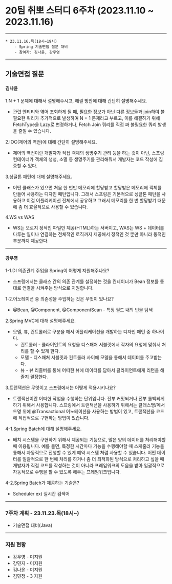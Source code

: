 # 20팀 취뽀 스터디 6주차 (2023.11.10 ~ 2023.11.16)

---
    * 23.11.16.목(18시~19시)
        - Spring 기술면접 질문 대비
        - 참여자: 김나윤, 강우영
        
---
## 기술면접 질문

#### 김나윤

1.N + 1 문제에 대해서 설명해주시고, 해결 방안에 대해 간단히 설명해주세요.
- 관련 엔티티와 엮어 조회하게 될 때, 필요한 정보가 아닌 다른 정보들과 join하여 불필요한 쿼리가 추가적으로 발생하여 N + 1 문제라고 부르고, 이를 해결하기 위해 FetchType을 Lazy로 변경하거나, Fetch Join 쿼리를 직접 짜 불필요한 쿼리 발생을 줄일 수 있습니다.

2.IOC(제어의 역전)에 대해 간단히 설명해주세요.
- 제어의 역전이란 개발자가 직접 객체의 생명주기 관리 등을 하는 것이 아닌, 스프링 컨테이너가 객체의 생성, 소멸 등 생명주기를 관리해줘서 개발자는 코드 작성에 집중할 수 있다.

3.싱글톤 패턴에 대해 설명해주세요.
- 어떤 클래스가 있으면 처음 한 번만 메모리에 할당받고 할당받은 메모리에 객체를 만들어 사용하는 디자인 패턴입니다. 그래서 스프링은 기본적으로 싱글톤 패턴을 사용하고 이걸 어플리케이션 전체에서 공유하고 그래서 메모리를 한 번 할당받기 때문에 좀 더 효율적으로 사용할 수 있습니다.
  
4.WS vs WAS
- WS는 오로지 정적인 파일만 제공(HTML)하는 서버이고, WAS는 WS + 데이터를 다루는 일이나 연결하는 전체적인 로직까지 제공해서 정적인 것 뿐만 아니라 동적인 부분까지 제공한다.
  
 ---
#### 강우영

1-1.DI 의존관계 주입을 Spring이 어떻게 지원해주나요?
- 스프링에서는 클래스 간의 의존 관계를 설정하는 것을 컨테이너가 Bean 정보를 통대로 연결을 시켜주는 방식으로 지원합니다.

1-2.어노테이션 중 의존성을 주입하는 것은 무엇이 있나요? 
- @Bean, @Component, @ComponentScan - 특정 필드 내의 빈을 탐색

2.Spring MVC에 대해 설명해주세요.
- 모델, 뷰, 컨트롤러로 구분을 해서 어플리케이션을 개발하는 디자인 패턴 중 하나이다.
  - 컨트롤러 - 클라이언트의 요청을 디스패처 서블릿에서 각자의 요청에 맞춰서 처리를 할 수 있게 한다.
  - 모델 - 디스패처 서블릿과 컨트롤러 사이에 모델을 통해서 데이터를 주고받는다.
  - 뷰 - 뷰 리졸버를 통해 어떠한 뷰에 데이터를 담아서 클라이언트에게 리턴을 해줄지 결정한다.

3.트랜잭션은 무엇이고 스프링에서는 어떻게 적용시키나요?
- 트랜잭션이란 어떠한 작업을 수행하는 단위입니다. 전부 커밋되거나 전부 롤백되게 하기 위해서 사용합니다.
스프링에서 트랜잭션을 사용하기 위해서는 클래스명/메서드명 위에 @Transactional 어노테이션을 사용하는 방법이 있고, 트랜잭션을 코드에 직접적으로 구현하는 방법이 있습니다.

4-1.Spring Batch에 대해 설명해주세요.
- 배치 시스템을 구현하기 위해서 제공되는 기능으로, 많은 양의 데이터를 처리해야할 때 이용됩니다.
예를 들면, 특정한 시간마다 기능을 수행해야할 때 스케줄러 기능을 통해서 자동적으로 진행할 수 있게 예약 시스템 처럼 사용할 수 있습니다. 어떤 데이터를 일괄적으로 한 번에 처리를 하거나 좀 더 최적화된 방식으로 처리하고 싶을 때 개발자가 직접 코드를 작성하는 것이 아니라 프레임워크의 도움을 받아 일괄적으로 자동적으로 수행을 할 수 있도록 해주는 프레임워크입니다.

4-2.Spring Batch가 제공하는 기술은?
- Scheduler ex) 실시간 검색어

---
### 7주차 계획 - 23.11.23.목(18시~)
- 기술면접 대비(Java)

---
### 지원 현황
- 강우영 - 미지원
- 강민지 - 미지원
- 김나윤 - 미지원
- 김민정 - 3 지원
